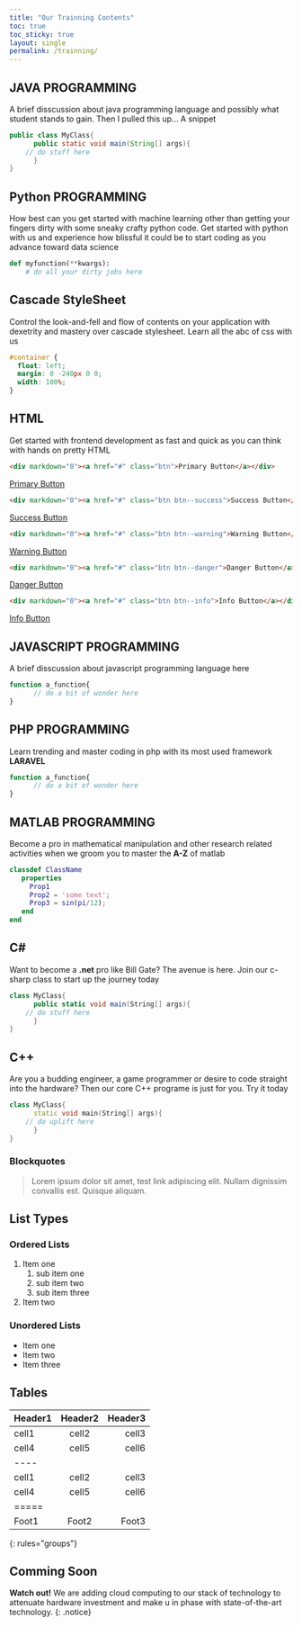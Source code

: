 ```yaml
---
title: "Our Trainning Contents"
toc: true
toc_sticky: true
layout: single
permalink: /trainning/
---
```



## JAVA PROGRAMMING

A brief disscussion about java programming language and possibly what student stands to gain. Then I pulled this up... A snippet

```java
public class MyClass{
      public static void main(String[] args){
	// do stuff here
      }
}
```


## Python PROGRAMMING

How best can you get started with machine learning other than getting your fingers dirty with some sneaky crafty python code. Get started with python with us and experience how blissful it could be to start coding as you advance toward data science

```python
def myfunction(**kwargs):
    # do all your dirty jobs here
```

## Cascade StyleSheet

Control the look-and-fell and flow of contents on your application with dexetrity and mastery over cascade stylesheet. Learn all the abc of css with us 

```css
#container {
  float: left;
  margin: 0 -240px 0 0;
  width: 100%;
}
```

## HTML

Get started with frontend development as fast and quick as you can think with hands on pretty HTML

```html
<div markdown="0"><a href="#" class="btn">Primary Button</a></div>
```
<div markdown="0"><a href="#" class="btn">Primary Button</a></div>


```html
<div markdown="0"><a href="#" class="btn btn--success">Success Button</a></div>
```

<div markdown="0"><a href="#" class="btn btn--success">Success Button</a></div>


```html
<div markdown="0"><a href="#" class="btn btn--warning">Warning Button</a></div>
```

<div markdown="0"><a href="#" class="btn btn--warning">Warning Button</a></div>


```html
<div markdown="0"><a href="#" class="btn btn--danger">Danger Button</a></div>
```

<div markdown="0"><a href="#" class="btn btn--danger">Danger Button</a></div>


```html
<div markdown="0"><a href="#" class="btn btn--info">Info Button</a></div>
```

<div markdown="0"><a href="#" class="btn btn--info">Info Button</a></div>




## JAVASCRIPT PROGRAMMING

A brief disscussion about javascript programming language here

```javascript
function a_function{
      // do a bit of wonder here
}
```


## PHP PROGRAMMING

Learn trending and master coding in php with its most used framework **LARAVEL**

```php
function a_function{
      // do a bit of wonder here
}
```

## MATLAB PROGRAMMING

Become a pro in mathematical manipulation and other research related activities when we groom you to master the **A-Z** of matlab

```matlab
classdef ClassName
   properties
     Prop1
     Prop2 = 'some text';
     Prop3 = sin(pi/12);
   end
end
```

## C#

Want to become a **.net** pro like Bill Gate? The avenue is here. Join our c-sharp class to start up the journey today 

```c#
class MyClass{
      public static void main(String[] args){
	// do stuff here
      }
}
```

## C++

Are you a budding engineer, a game programmer or desire to code straight into the hardware? Then our core C++ programe is just for you. Try it today 

```c++
class MyClass{
      static void main(String[] args){
	// do uplift here
      }
}
```



### Blockquotes

> Lorem ipsum dolor sit amet, test link adipiscing elit. Nullam dignissim convallis est. Quisque aliquam.

## List Types

### Ordered Lists

1. Item one
   1. sub item one
   2. sub item two
   3. sub item three
2. Item two

### Unordered Lists

* Item one
* Item two
* Item three

## Tables

| Header1 | Header2 | Header3 |
|:--------|:-------:|--------:|
| cell1   | cell2   | cell3   |
| cell4   | cell5   | cell6   |
|----
| cell1   | cell2   | cell3   |
| cell4   | cell5   | cell6   |
|=====
| Foot1   | Foot2   | Foot3
{: rules="groups"}


## Comming Soon

**Watch out!** We are adding cloud computing to our stack of technology to attenuate hardware investment and make u in phase with state-of-the-art technology.
{: .notice}
